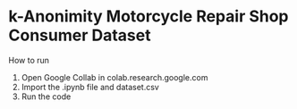 # k-Anonimity Motorcycle Repair Shop Consumer Dataset

How to run 
1. Open Google Collab in colab.research.google.com
2. Import the .ipynb file and dataset.csv
3. Run the code
